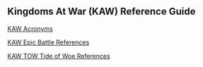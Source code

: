 ## Kingdoms At War (KAW) Reference Guide


[KAW Acronyms](/acronyms/ "Kingdoms At War Acronyms")

[KAW Epic Battle References](/eb/ "Kingdoms At War Equipment Guide")

 [KAW TOW Tide of Woe References](/eb/tideofwoe/ "Kingdoms At War Equipment Guide")
